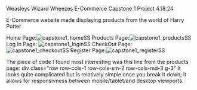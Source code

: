 Weasleys Wizard Wheezes
E-Commerce Capstone 1 Project 4.18.24

E-Commerce website made displaying products from the world of Harry Potter

Home Page:![capstone1_homeSS](https://github.com/dannydevit0/CapstoneOne-Ecommerce/assets/122465014/d8b3bfe9-1288-46c0-8fab-2a30785db51d)
Products Page:![capstone1_productsSS](https://github.com/dannydevit0/CapstoneOne-Ecommerce/assets/122465014/841a1338-258d-4aa2-8cfb-cbc0f002788a)
Log In Page: ![capstone1_loginSS](https://github.com/dannydevit0/CapstoneOne-Ecommerce/assets/122465014/99e56c48-f5af-4c38-a6bc-0528b4df58f7)
CheckOut Page:![capstone1_checkoutSS](https://github.com/dannydevit0/CapstoneOne-Ecommerce/assets/122465014/765b9ef1-204d-4e07-99ae-6c2e3f822fbc)
Register Page:![capstone1_registerSS](https://github.com/dannydevit0/CapstoneOne-Ecommerce/assets/122465014/9470db90-b5d9-43e0-97ce-c03a0a855fe2)

The piece of code I found most interesting was this line from the products page:
div class="row row-cols-1 row-cols-sm-2 row-cols-md-3 g-3"
It looks quite complicated but is relatively simple once you break it down; it allows for responsivness between mobile/tablet/and desktop viewports.
